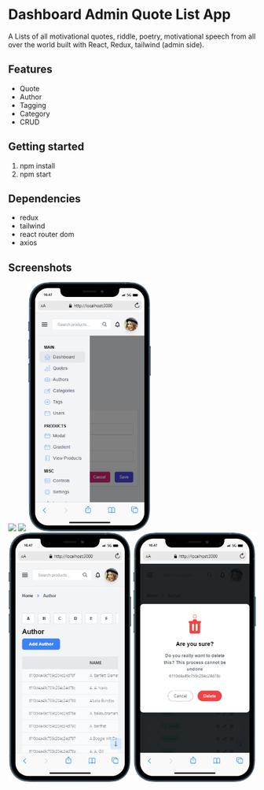 # Dashboard Admin Quote List App 

A Lists of all motivational quotes, riddle, poetry, motivational speech from all over the world built with React, Redux, tailwind (admin side). 

## Features

- Quote
- Author
- Tagging 
- Category
- CRUD

## Getting started

1. npm install
2. npm start

## Dependencies

 - redux
 - tailwind
 - react router dom
 - axios

## Screenshots
<div>
<img width="250" src="https://github.com/larazan/whatAwords_admin/blob/main/screenshots/mobile (1).gif"> </img>
<img width="250" src="https://github.com/larazan/whatAwords_admin/blob/main/screenshots/mobile (2).gif"> </img>
  <img width="250" src="https://github.com/larazan/whatAwords_admin/blob/main/screenshots/mobile (3).png"> </img>
  <img width="250" src="https://github.com/larazan/whatAwords_admin/blob/main/screenshots/mobile (4).png"> </img>
  <img width="250" src="https://github.com/larazan/whatAwords_admin/blob/main/screenshots/mobile (5).png"> </img>
  
</div>
